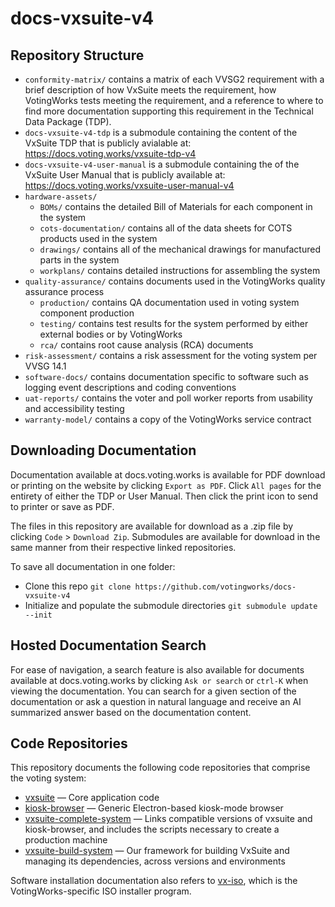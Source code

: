 # docs-vxsuite-v4

## Repository Structure
- `conformity-matrix/` contains a matrix of each VVSG2 requirement with a brief description of how VxSuite meets the requirement, how VotingWorks tests meeting the requirement, and a reference to where to find more documentation supporting this requirement in the Technical Data Package (TDP).
- `docs-vxsuite-v4-tdp` is a submodule containing the content of the VxSuite TDP that is publicly avialable at: https://docs.voting.works/vxsuite-tdp-v4
- `docs-vxsuite-v4-user-manual` is a submodule containing the of the VxSuite User Manual that is publicly available at: https://docs.voting.works/vxsuite-user-manual-v4
- `hardware-assets/`
  - `BOMs/` contains the detailed Bill of Materials for each component in the system
  - `cots-documentation/` contains all of the data sheets for COTS products used in the system
  - `drawings/` contains all of the mechanical drawings for manufactured parts in the system
  - `workplans/` contains detailed instructions for assembling the system
- `quality-assurance/` contains documents used in the VotingWorks quality assurance process
  - `production/` contains QA documentation used in voting system component production
  - `testing/` contains test results for the system performed by either external bodies or by VotingWorks
  - `rca/` contains root cause analysis (RCA) documents
- `risk-assessment/` contains a risk assessment for the voting system per VVSG 14.1
- `software-docs/` contains documentation specific to software such as logging event descriptions and coding conventions
- `uat-reports/` contains the voter and poll worker reports from usability and accessibility testing
- `warranty-model/` contains a copy of the VotingWorks service contract

## Downloading Documentation

Documentation available at docs.voting.works is available for PDF download or printing on the website by clicking `Export as PDF`. Click `All pages` for the entirety of either the TDP or User Manual. Then click the print icon to send to printer or save as PDF. 

The files in this repository are available for download as a .zip file by clicking `Code` > `Download Zip`. Submodules are available for download in the same manner from their respective linked repositories.

To save all documentation in one folder:
- Clone this repo `git clone https://github.com/votingworks/docs-vxsuite-v4`
- Initialize and populate the submodule directories `git submodule update --init`

## Hosted Documentation Search

For ease of navigation, a search feature is also available for documents available at docs.voting.works by clicking `Ask or search` or `ctrl-K` when viewing the documentation. You can search for a given section of the documentation or ask a question in natural language and receive an AI summarized answer based on the documentation content.

## Code Repositories

This repository documents the following code repositories that comprise the voting system:

- [vxsuite](https://github.com/votingworks/vxsuite/tree/v4.0.0-release-branch) — Core application code
- [kiosk-browser](https://github.com/votingworks/kiosk-browser/tree/v4.0.0-release-branch) — Generic Electron-based kiosk-mode browser
- [vxsuite-complete-system](https://github.com/votingworks/vxsuite-complete-system/tree/v4.0.0-rc2) — Links compatible versions of vxsuite and kiosk-browser, and includes the scripts necessary to create a production machine
- [vxsuite-build-system](https://github.com/votingworks/vxsuite-build-system/tree/v4.0.0) — Our framework for building VxSuite and managing its dependencies, across versions and environments

Software installation documentation also refers to [vx-iso](https://github.com/votingworks/vx-iso), which is the VotingWorks-specific ISO installer program.
